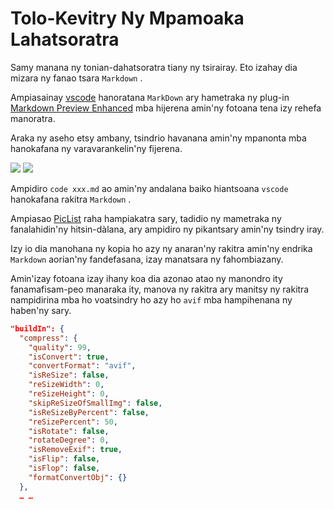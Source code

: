 # Tolo-Kevitry Ny Mpamoaka Lahatsoratra

Samy manana ny tonian-dahatsoratra tiany ny tsirairay. Eto izahay dia mizara ny fanao tsara `Markdown` .

Ampiasainay [vscode](https://code.visualstudio.com/) hanoratana `MarkDown` ary hametraka ny plug-in [Markdown Preview Enhanced](https://marketplace.visualstudio.com/items?itemName=shd101wyy.markdown-preview-enhanced) mba hijerena amin'ny fotoana tena izy rehefa manoratra.

Araka ny aseho etsy ambany, tsindrio havanana amin'ny mpanonta mba hanokafana ny varavarankelin'ny fijerena.

![](https://p.3ti.site/1720775216.avif)
![](https://p.3ti.site/1720775043.avif)

Ampidiro `code xxx.md` ao amin'ny andalana baiko hiantsoana `vscode` hanokafana rakitra `Markdown` .

Ampiasao [PicList](https://github.com/Kuingsmile/PicList) raha hampiakatra sary, tadidio ny mametraka ny fanalahidin'ny hitsin-dàlana, ary ampidiro ny pikantsary amin'ny tsindry iray.

Izy io dia manohana ny kopia ho azy ny anaran'ny rakitra amin'ny endrika `Markdown` aorian'ny fandefasana, izay manatsara ny fahombiazany.

Amin'izay fotoana izay ihany koa dia azonao atao ny manondro ity fanamafisam-peo manaraka ity, manova ny rakitra ary manitsy ny rakitra nampidirina mba ho voatsindry ho azy ho `avif` mba hampihenana ny haben'ny sary.

```json
"buildIn": {
  "compress": {
    "quality": 99,
    "isConvert": true,
    "convertFormat": "avif",
    "isReSize": false,
    "reSizeWidth": 0,
    "reSizeHeight": 0,
    "skipReSizeOfSmallImg": false,
    "isReSizeByPercent": false,
    "reSizePercent": 50,
    "isRotate": false,
    "rotateDegree": 0,
    "isRemoveExif": true,
    "isFlip": false,
    "isFlop": false,
    "formatConvertObj": {}
  },
  … …
```